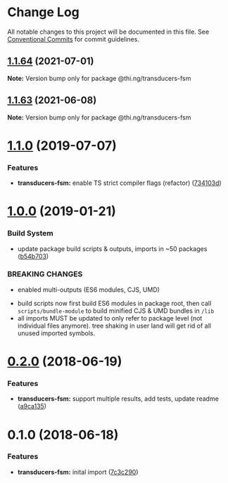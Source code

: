 # Change Log

All notable changes to this project will be documented in this file.
See [Conventional Commits](https://conventionalcommits.org) for commit guidelines.

## [1.1.64](https://github.com/thi-ng/umbrella/compare/@thi.ng/transducers-fsm@1.1.63...@thi.ng/transducers-fsm@1.1.64) (2021-07-01)

**Note:** Version bump only for package @thi.ng/transducers-fsm





## [1.1.63](https://github.com/thi-ng/umbrella/compare/@thi.ng/transducers-fsm@1.1.62...@thi.ng/transducers-fsm@1.1.63) (2021-06-08)

**Note:** Version bump only for package @thi.ng/transducers-fsm





# [1.1.0](https://github.com/thi-ng/umbrella/compare/@thi.ng/transducers-fsm@1.0.19...@thi.ng/transducers-fsm@1.1.0) (2019-07-07)

### Features

* **transducers-fsm:** enable TS strict compiler flags (refactor) ([734103d](https://github.com/thi-ng/umbrella/commit/734103d))

# [1.0.0](https://github.com/thi-ng/umbrella/compare/@thi.ng/transducers-fsm@0.2.36...@thi.ng/transducers-fsm@1.0.0) (2019-01-21)

### Build System

* update package build scripts & outputs, imports in ~50 packages ([b54b703](https://github.com/thi-ng/umbrella/commit/b54b703))

### BREAKING CHANGES

* enabled multi-outputs (ES6 modules, CJS, UMD)

- build scripts now first build ES6 modules in package root, then call
  `scripts/bundle-module` to build minified CJS & UMD bundles in `/lib`
- all imports MUST be updated to only refer to package level
  (not individual files anymore). tree shaking in user land will get rid of
  all unused imported symbols.

<a name="0.2.0"></a>
# [0.2.0](https://github.com/thi-ng/umbrella/compare/@thi.ng/transducers-fsm@0.1.0...@thi.ng/transducers-fsm@0.2.0) (2018-06-19)

### Features

* **transducers-fsm:** support multiple results, add tests, update readme ([a9ca135](https://github.com/thi-ng/umbrella/commit/a9ca135))

<a name="0.1.0"></a>
# 0.1.0 (2018-06-18)

### Features

* **transducers-fsm:** inital import ([7c3c290](https://github.com/thi-ng/umbrella/commit/7c3c290))
